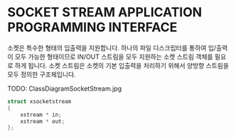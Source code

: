 __SOCKET STREAM APPLICATION PROGRAMMING INTERFACE__
===================================================

소켓은 특수한 형태의 입출력을 지원합니다. 하나의 파일 디스크립터를 통하여 입/출력이 모두 가능한 형태이므로 IN/OUT 스트림을 모두 지원하는 소켓 스트림 객체를 필요로 하게 됩니다. 소켓 스트림은 소켓의 기본 입출력을 처리하기 위해서 양방향 스트림을 모두 정의한 구조체입니다.

TODO: ClassDiagramSocketStream.jpg

```c
struct xsocketstream
{
    xstream * in;
    xstream * out;
};
```

